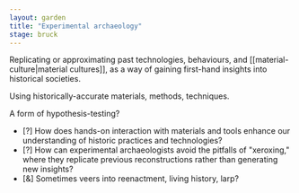 ```yaml
---  
layout: garden
title: "Experimental archaeology"
stage: bruck
---
```


Replicating or approximating past technologies, behaviours, and [[material-culture|material cultures]], as a way of gaining first-hand insights into historical societies.

Using historically-accurate materials, methods, techniques.

A form of hypothesis-testing?

- [?] How does hands-on interaction with materials and tools enhance our understanding of historic practices and technologies?
- [?] How can experimental archaeologists avoid the pitfalls of "xeroxing," where they replicate previous reconstructions rather than generating new insights?
- [&] Sometimes veers into reenactment, living history, larp?
